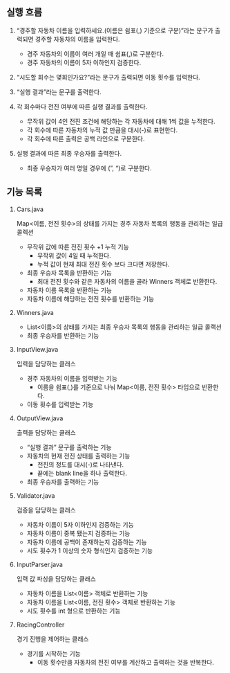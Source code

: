 ## 실행 흐름

1. “경주할 자동차 이름을 입력하세요.(이름은 쉼표(,) 기준으로 구분)”라는 문구가 출력되면 경주할 자동차의 이름을 입력한다.
    - 경주 자동차의 이름이 여러 개일 때 쉼표(,)로 구분한다.
    - 경주 자동차의 이름이 5자 이하인지 검증한다.


2. “시도할 회수는 몇회인가요?”라는 문구가 출력되면 이동 횟수를 입력한다.


3. “실행 결과”라는 문구를 출력한다.


4. 각 회수마다 전진 여부에 따른 실행 결과를 출력한다.
    - 무작위 값이 4인 전진 조건에 해당하는 각 자동차에 대해 1씩 값을 누적한다.
    - 각 회수에 따른 자동차의 누적 값 만큼을 대시(-)로 표현한다.
    - 각 회수에 따른 출력은 공백 라인으로 구분한다.


5. 실행 결과에 따른 최종 우승자를 출력한다.
    - 최종 우승자가 여러 명일 경우에 (”, “)로 구분한다.

## 기능 목록

1. Cars.java

   Map<이름, 전진 횟수>의 상태를 가지는 경주 자동차 목록의 행동을 관리하는 일급 콜렉션

   - 무작위 값에 따른 전진 횟수 +1 누적 기능
      - 무작위 값이 4일 때 누적한다.
      - 누적 값이 현재 최대 전진 횟수 보다 크다면 저장한다.
   - 최종 우승자 목록을 반환하는 기능
      - 최대 전진 횟수와 같은 자동차의 이름을 골라 Winners 객체로 반환한다.
   - 자동차 이름 목록을 반환하는 기능
   - 자동차 이름에 해당하는 전진 횟수를 반환하는 기능


2. Winners.java
   - List<이름>의 상태를 가지는 최종 우승자 목록의 행동을 관리하는 일급 콜랙션
   - 최종 우승자를 반환하는 기능


3. InputView.java

   입력을 담당하는 클래스

   - 경주 자동차의 이름을 입력받는 기능
      - 이름을 쉼표(,)를 기준으로 나눠 Map<이름, 전진 횟수> 타입으로 반환한다.
   - 이동 횟수를 입력받는 기능


4. OutputView.java

   출력을 담당하는 클래스

   - “실행 결과” 문구를 출력하는 기능
   - 자동차의 현재 전진 상태를 출력하는 기능
      - 전진의 정도를 대시(-)로 나타낸다.
      - 끝에는 blank line을 하나 출력한다.
   - 최종 우승자를 출력하는 기능


5. Validator.java

   검증을 담당하는 클래스

   - 자동차 이름이 5자 이하인지 검증하는 기능
   - 자동차 이름이 중복 됐는지 검증하는 기능
   - 자동차 이름에 공백이 존재하는지 검증하는 기능
   - 시도 횟수가 1 이상의 숫자 형식인지 검증하는 기능


6. InputParser.java

   입력 값 파싱을 담당하는 클래스

   - 자동차 이름을 List<이름> 객체로 반환하는 기능
   - 자동차 이름을 List<이름, 전진 횟수> 객체로 반환하는 기능
   - 시도 횟수를 int 형으로 반환하는 기능


7. RacingController

   경기 진행을 제어하는 클래스

   - 경기를 시작하는 기능
      - 이동 횟수만큼 자동차의 전진 여부를 계산하고 출력하는 것을 반복한다.